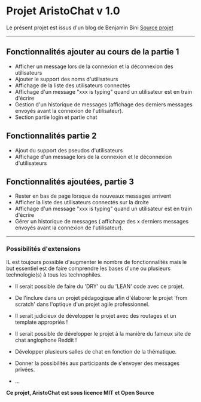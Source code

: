 # Projet AristoChat v 1.0

Le présent projet est issus d'un blog de Benjamin Bini
[Source projet](https://blog.bini.io/developper-un-chat-avec-socket-io-partie-1/)

-------

## Fonctionnalités ajouter au cours de la partie 1

* Afficher un message lors de la connexion et la déconnexion des utilisateurs
* Ajouter le support des noms d'utilisateurs
* Affichage de la liste des utilisateurs connectés
* Affichage d'un message "xxx is typing" quand un utilisateur est en train d'écrire
* Gestion d'un historique de messages (affichage des derniers messages envoyés avant la connexion de l'utilisateur).
* Section partie login et partie chat

## Fonctionnalités partie 2

* Ajout du support des pseudos d'utilisateurs
* Affichage d'un message lors de la connexion et le déconnexion d'utilisateurs

## Fonctionnalités ajoutées, partie 3

* Rester en bas de page lorsque de nouveaux messages arrivent
* Afficher la liste des utilisateurs connectés sur la droite
* Affichage d'un message "xxx is typing" quand un utilisateur est en train d'écrire
* Gérer un historique de messages ( affichage des x derniers messages envoyés avant la connexion de l'utilisateur).

-------

### Possibilités d'extensions

IL est toujours possible d'augmenter le nombre de fonctionnalités mais le but essentiel est de faire comprendre les bases d'une ou plusieurs technologie(s) à tous les technophiles.

* Il serait possible de faire du 'DRY' ou du 'LEAN' code avec ce projet.

* De l'inclure dans un projet pédagogique afin d'élaborer le projet 'from scratch' dans l'optique d'un projet agile professionnel.

* Il serait judicieux de développer le projet avec des routages et un template appropriés !

* Il serait possible de développer le projet à la manière du fameux site de chat anglophone Reddit !

* Développer plusieurs salles de chat en fonction de la thématique.

* Donner la possibilités aux participants de s'envoyer des messages privées.

* ...

**Ce projet, AristoChat est sous licence MIT et Open Source**




